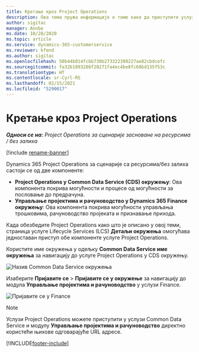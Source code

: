 ```yaml
---
title: Кретање кроз Project Operations
description: Ова тема пружа информације о томе како да приступите услузи Project Operations из услуге Lifecycle Services.
author: sigitac
manager: Annbe
ms.date: 10/28/2020
ms.topic: article
ms.service: dynamics-365-customerservice
ms.reviewer: kfend
ms.author: sigitac
ms.openlocfilehash: 50b44b014fcbb730b273322390227ae82cbdcefc
ms.sourcegitcommit: fa32b1893286f20271fa4ec4be8fc68bd135f53c
ms.translationtype: HT
ms.contentlocale: sr-Cyrl-RS
ms.lasthandoff: 02/15/2021
ms.locfileid: "5290017"
---
```

# <a name="navigate-project-operations"></a>Кретање кроз Project Operations

_**Односи се на:** Project Operations за сценарије засноване на ресурсима / без залиха_

[!include [rename-banner](~/includes/cc-data-platform-banner.md)]

Dynamics 365 Project Operations за сценарије са ресурсима/без залиха састоји се од две компоненте: 

 - **Project Operations у Common Data Service (CDS) окружењу**: Ова компонента покрива могућности и процесе од могућности за пословање до предрачуна. 
 - **Управљање пројектима и рачуноводство у Dynamics 365 Finance окружењу**: Ова компонента покрива могућности управљања трошковима, рачуноводство пројеката и признавање прихода. 

Када обезбедите Project Operations како што је описано у овој теми, страница услуге Lifecycle Services (LCS) **Детаљи окружења** омогућава једноставан приступ обе компоненте услуге Project Operations.  

Користите име окружења у одељку **Common Data Service име окружења** за навигацију до услуге Project Operations у CDS окружењу. 

  ![Назив Common Data Service окружења](./media/environment-name.PNG)

Изаберите **Пријавите се** > **Пријавите се у окружење** за навигацију до модула **Управљање пројектима и рачуноводство** у услузи Finance.  

   ![Пријавите се у Finance](./media/environment-login.PNG)

> [!NOTE]
> Услузи Project Operations можете приступити у услузи Common Data Service и модулу **Управљање пројектима и рачуноводство** директно користећи њихове одговарајуће URL адресе. 


[!INCLUDE[footer-include](../includes/footer-banner.md)]